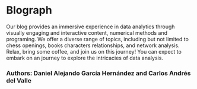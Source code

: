 # Blograph

Our blog provides an immersive experience in data analytics through visually engaging and interactive content, numerical methods and programing. We offer a diverse range of topics, including but not limited to chess openings, books characters relationships, and network analysis. Relax, bring some coffee, and join us on this journey! You can expect to embark on an journey to explore the intricacies of data analysis.

### Authors: Daniel Alejando García Hernández and Carlos Andrés del Valle
